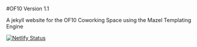 #OF10 Version 1.1

A jekyll website for the OF10 Coworking Space using the Mazel Templating Engine

[![Netlify Status](https://api.netlify.com/api/v1/badges/c2e6cba4-103d-4cc9-b51d-1f0da92cb4a6/deploy-status)](https://app.netlify.com/sites/of10coworking/deploys)

